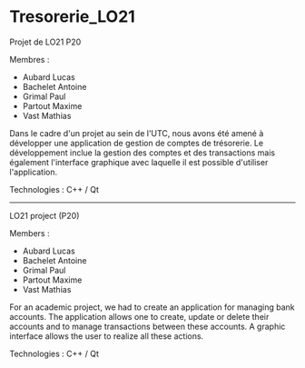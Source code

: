 # Tresorerie_LO21

Projet de LO21 P20

Membres :

- Aubard Lucas
- Bachelet Antoine
- Grimal Paul
- Partout Maxime
- Vast Mathias

Dans le cadre d'un projet au sein de l'UTC, nous avons été amené à développer une application de gestion de comptes de trésorerie.
Le développement inclue la gestion des comptes et des transactions mais également l'interface graphique avec laquelle il est possible d'utiliser l'application.

Technologies : C++ / Qt

---------

LO21 project (P20)

Members :

- Aubard Lucas
- Bachelet Antoine
- Grimal Paul
- Partout Maxime
- Vast Mathias

For an academic project, we had to create an application for managing bank accounts. The application allows one to create, update or delete their accounts and to manage transactions between these accounts. A graphic interface allows the user to realize all these actions.

Technologies : C++ / Qt
